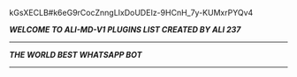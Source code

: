 kGsXECLB#k6eG9rCocZnngLIxDoUDEIz-9HCnH_7y-KUMxrPYQv4

***WELCOME TO ALI-MD-V1 PLUGINS LIST CREATED BY ALI 237***

-----------

***THE WORLD BEST WHATSAPP BOT***

----------
